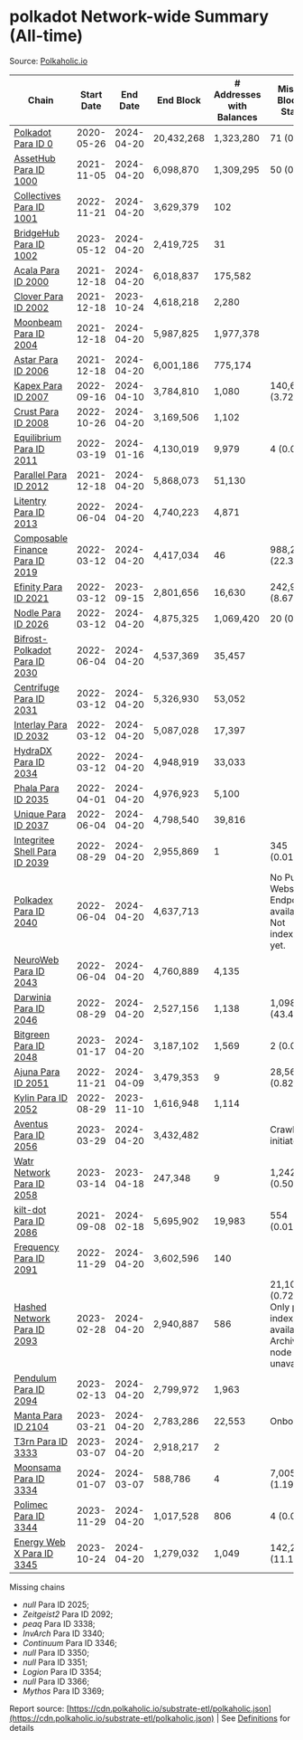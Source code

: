 # polkadot Network-wide Summary (All-time)

Source: [Polkaholic.io](https://polkaholic.io)


| Chain            | Start Date | End Date | End Block | # Addresses with Balances | Missing Blocks / Status |
| ---------------- | ---------- | ---------| --------- | ------------------------- | ----------------------- |
| [Polkadot Para ID 0](/polkadot/0-polkadot) | 2020-05-26 | 2024-04-20 | 20,432,268 |  1,323,280 | 71 (0.00%)  |
| [AssetHub Para ID 1000](/polkadot/1000-assethub) | 2021-11-05 | 2024-04-20 | 6,098,870 |  1,309,295 | 50 (0.00%)  |
| [Collectives Para ID 1001](/polkadot/1001-collectives) | 2022-11-21 | 2024-04-20 | 3,629,379 |  102 |    |
| [BridgeHub Para ID 1002](/polkadot/1002-bridgehub) | 2023-05-12 | 2024-04-20 | 2,419,725 |  31 |    |
| [Acala Para ID 2000](/polkadot/2000-acala) | 2021-12-18 | 2024-04-20 | 6,018,837 |  175,582 |    |
| [Clover Para ID 2002](/polkadot/2002-clover) | 2021-12-18 | 2023-10-24 | 4,618,218 |  2,280 |    |
| [Moonbeam Para ID 2004](/polkadot/2004-moonbeam) | 2021-12-18 | 2024-04-20 | 5,987,825 |  1,977,378 |    |
| [Astar Para ID 2006](/polkadot/2006-astar) | 2021-12-18 | 2024-04-20 | 6,001,186 |  775,174 |    |
| [Kapex Para ID 2007](/polkadot/2007-kapex) | 2022-09-16 | 2024-04-10 | 3,784,810 |  1,080 | 140,668 (3.72%)  |
| [Crust Para ID 2008](/polkadot/2008-crust) | 2022-10-26 | 2024-04-20 | 3,169,506 |  1,102 |    |
| [Equilibrium Para ID 2011](/polkadot/2011-equilibrium) | 2022-03-19 | 2024-01-16 | 4,130,019 |  9,979 | 4 (0.00%)  |
| [Parallel Para ID 2012](/polkadot/2012-parallel) | 2021-12-18 | 2024-04-20 | 5,868,073 |  51,130 |    |
| [Litentry Para ID 2013](/polkadot/2013-litentry) | 2022-06-04 | 2024-04-20 | 4,740,223 |  4,871 |    |
| [Composable Finance Para ID 2019](/polkadot/2019-composable) | 2022-03-12 | 2024-04-20 | 4,417,034 |  46 | 988,228 (22.37%)  |
| [Efinity Para ID 2021](/polkadot/2021-efinity) | 2022-03-12 | 2023-09-15 | 2,801,656 |  16,630 | 242,949 (8.67%)  |
| [Nodle Para ID 2026](/polkadot/2026-nodle) | 2022-03-12 | 2024-04-20 | 4,875,325 |  1,069,420 | 20 (0.00%)  |
| [Bifrost-Polkadot Para ID 2030](/polkadot/2030-bifrost) | 2022-06-04 | 2024-04-20 | 4,537,369 |  35,457 |    |
| [Centrifuge Para ID 2031](/polkadot/2031-centrifuge) | 2022-03-12 | 2024-04-20 | 5,326,930 |  53,052 |    |
| [Interlay Para ID 2032](/polkadot/2032-interlay) | 2022-03-12 | 2024-04-20 | 5,087,028 |  17,397 |    |
| [HydraDX Para ID 2034](/polkadot/2034-hydradx) | 2022-03-12 | 2024-04-20 | 4,948,919 |  33,033 |    |
| [Phala Para ID 2035](/polkadot/2035-phala) | 2022-04-01 | 2024-04-20 | 4,976,923 |  5,100 |    |
| [Unique Para ID 2037](/polkadot/2037-unique) | 2022-06-04 | 2024-04-20 | 4,798,540 |  39,816 |    |
| [Integritee Shell Para ID 2039](/polkadot/2039-integritee) | 2022-08-29 | 2024-04-20 | 2,955,869 |  1 | 345 (0.01%)  |
| [Polkadex Para ID 2040](/polkadot/2040-polkadex) | 2022-06-04 | 2024-04-20 | 4,637,713 |   |   No Public Websocket Endpoint available: Not indexing yet. |
| [NeuroWeb Para ID 2043](/polkadot/2043-neuroweb) | 2022-06-04 | 2024-04-20 | 4,760,889 |  4,135 |    |
| [Darwinia Para ID 2046](/polkadot/2046-darwinia) | 2022-08-29 | 2024-04-20 | 2,527,156 |  1,138 | 1,098,047 (43.45%)  |
| [Bitgreen Para ID 2048](/polkadot/2048-bitgreen) | 2023-01-17 | 2024-04-20 | 3,187,102 |  1,569 | 2 (0.00%)  |
| [Ajuna Para ID 2051](/polkadot/2051-ajuna) | 2022-11-21 | 2024-04-09 | 3,479,353 |  9 | 28,565 (0.82%)  |
| [Kylin Para ID 2052](/polkadot/2052-kylin) | 2022-08-29 | 2023-11-10 | 1,616,948 |  1,114 |    |
| [Aventus Para ID 2056](/polkadot/2056-aventus) | 2023-03-29 | 2024-04-20 | 3,432,482 |   |   Crawling initiated |
| [Watr Network Para ID 2058](/polkadot/2058-watr) | 2023-03-14 | 2023-04-18 | 247,348 |  9 | 1,242 (0.50%)  |
| [kilt-dot Para ID 2086](/polkadot/2086-kilt) | 2021-09-08 | 2024-02-18 | 5,695,902 |  19,983 | 554 (0.01%)  |
| [Frequency Para ID 2091](/polkadot/2091-frequency) | 2022-11-29 | 2024-04-20 | 3,602,596 |  140 |    |
| [Hashed Network Para ID 2093](/polkadot/2093-hashed) | 2023-02-28 | 2024-04-20 | 2,940,887 |  586 | 21,101 (0.72%) Only partial index available: Archive node unavailable |
| [Pendulum Para ID 2094](/polkadot/2094-pendulum) | 2023-02-13 | 2024-04-20 | 2,799,972 |  1,963 |    |
| [Manta Para ID 2104](/polkadot/2104-manta) | 2023-03-21 | 2024-04-20 | 2,783,286 |  22,553 |   Onboarding |
| [T3rn Para ID 3333](/polkadot/3333-t3rn) | 2023-03-07 | 2024-04-20 | 2,918,217 |  2 |    |
| [Moonsama Para ID 3334](/polkadot/3334-moonsama) | 2024-01-07 | 2024-03-07 | 588,786 |  4 | 7,005 (1.19%)  |
| [Polimec Para ID 3344](/polkadot/3344-polimec) | 2023-11-29 | 2024-04-20 | 1,017,528 |  806 | 4 (0.00%)  |
| [Energy Web X Para ID 3345](/polkadot/3345-energywebx) | 2023-10-24 | 2024-04-20 | 1,279,032 |  1,049 | 142,272 (11.12%)  |

Missing chains


* *null* Para ID 2025; 
* *Zeitgeist2* Para ID 2092; 
* *peaq* Para ID 3338; 
* *InvArch* Para ID 3340; 
* *Continuum* Para ID 3346; 
* *null* Para ID 3350; 
* *null* Para ID 3351; 
* *Logion* Para ID 3354; 
* *null* Para ID 3366; 
* *Mythos* Para ID 3369; 

Report source: [https://cdn.polkaholic.io/substrate-etl/polkaholic.json](https://cdn.polkaholic.io/substrate-etl/polkaholic.json) | See [Definitions](/DEFINITIONS.md) for details
